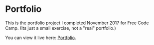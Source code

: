 Portfolio
================

This is the portfolio project I completed November 2017 for Free Code Camp. (Its just a small exercise, not a "real" portfolio.)

You can view it live here: [Portfolio](https://jlollis.github.io/fcc-portfolio/).
